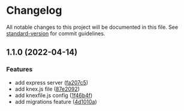 # Changelog

All notable changes to this project will be documented in this file. See [standard-version](https://github.com/conventional-changelog/standard-version) for commit guidelines.

## 1.1.0 (2022-04-14)


### Features

* add express server ([fa207c5](https://github.com/Jaymontojo/readdit-backend/commit/fa207c5c21932894fc2a6c4f7cc1c3624144ab26))
* add knex.js file ([87e2092](https://github.com/Jaymontojo/readdit-backend/commit/87e2092cff7cf60cee3b6c0717ae68c10a83b78b))
* add knexfile.js config ([1f46b4f](https://github.com/Jaymontojo/readdit-backend/commit/1f46b4fb744ee5a71d3c7ec87269d93b21bb542d))
* add migrations feature ([4d1010a](https://github.com/Jaymontojo/readdit-backend/commit/4d1010a2e064d3e63eef0bba1600d70db89ee9ab))

